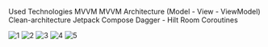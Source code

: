 Used Technologies
MVVM MVVM Architecture (Model - View - ViewModel)
Clean-architecture
Jetpack Compose
Dagger - Hilt
Room
Coroutines

![1](https://github.com/Doston2000/Phone/assets/87979271/c1ab751b-1820-4dfa-a3cc-9dc27bf3a005)
![2](https://github.com/Doston2000/Phone/assets/87979271/d907c3f8-2628-46fd-9e29-08263c651ba1)
![3](https://github.com/Doston2000/Phone/assets/87979271/ca1c2516-9984-4cea-ac77-348963d6d863)
![4](https://github.com/Doston2000/Phone/assets/87979271/8bce7896-a497-4388-8b02-5ad37dd778cf)
![5](https://github.com/Doston2000/Phone/assets/87979271/282b2b81-d9a1-479a-a7f2-35284ad527d4)
